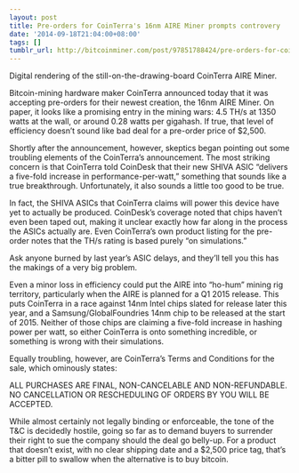 ```yaml
---
layout: post
title: Pre-orders for CoinTerra's 16nm AIRE Miner prompts controvery
date: '2014-09-18T21:04:00+08:00'
tags: []
tumblr_url: http://bitcoinminer.com/post/97851788424/pre-orders-for-cointerras-16nm-aire-miner-prompts
---
```


<p>Digital rendering of the still-on-the-drawing-board CoinTerra AIRE Miner.<p>

<p>Bitcoin-mining hardware maker CoinTerra announced today that it was accepting pre-orders for their newest creation, the 16nm AIRE Miner. On paper, it looks like a promising entry in the mining wars: 4.5 TH/s at 1350 watts at the wall, or around 0.28 watts per gigahash. If true, that level of efficiency doesn’t sound like bad deal for a pre-order price of $2,500.<p>

<p>Shortly after the announcement, however, skeptics began pointing out some troubling elements of the CoinTerra’s announcement. The most striking concern is that CoinTerra told CoinDesk that their new SHIVA ASIC “delivers a five-fold increase in performance-per-watt,” something that sounds like a true breakthrough. Unfortunately, it also sounds a little too good to be true.<p>

<p>In fact, the SHIVA ASICs that CoinTerra claims will power this device have yet to actually be produced. CoinDesk’s coverage noted that chips haven’t even been taped out, making it unclear exactly how far along in the process the ASICs actually are. Even CoinTerra’s own product listing for the pre-order notes that the TH/s rating is based purely “on simulations.”<p>

<p>Ask anyone burned by last year’s ASIC delays, and they’ll tell you this has the makings of a very big problem.<p>

<p>Even a minor loss in efficiency could put the AIRE into “ho-hum” mining rig territory, particularly when the AIRE is planned for a Q1 2015 release. This puts CoinTerra in a race against 14nm Intel chips slated for release later this year, and a Samsung/GlobalFoundries 14nm chip to be released at the start of 2015. Neither of those chips are claiming a five-fold increase in hashing power per watt, so either CoinTerra is onto something incredible, or something is wrong with their simulations.<p>

<p>Equally troubling, however, are CoinTerra’s Terms and Conditions for the sale, which ominously states:<p>

<p>ALL PURCHASES ARE FINAL, NON-CANCELABLE AND NON-REFUNDABLE. NO CANCELLATION OR RESCHEDULING OF ORDERS BY YOU WILL BE ACCEPTED.<p>

<p>While almost certainly not legally binding or enforceable, the tone of the T&C is decidedly hostile, going so far as to demand buyers to surrender their right to sue the company should the deal go belly-up. For a product that doesn’t exist, with no clear shipping date and a $2,500 price tag, that’s a bitter pill to swallow when the alternative is to buy bitcoin.<p>
